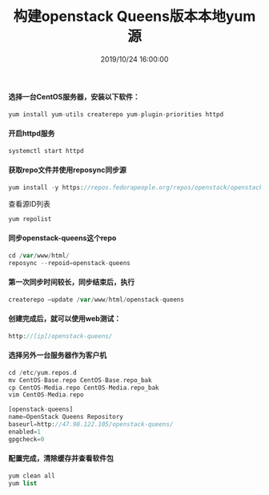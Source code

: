 ﻿---
title: 构建openstack Queens版本本地yum源
tags: [openstack]
categories: Openstack
description: 构建openstack Queens版本本地yum源
date: 2019/10/24 16:00:00
---

#### 选择一台CentOS服务器，安装以下软件：
```php
yum install yum-utils createrepo yum-plugin-priorities httpd
```

#### 开启httpd服务
```php
systemctl start httpd
```

#### 获取repo文件并使用reposync同步源
```php
yum install -y https://repos.fedorapeople.org/repos/openstack/openstack-queens/rdo-release-queens-2.noarch.rpm
```

查看源ID列表
```php
yum repolist
```

#### 同步openstack-queens这个repo
```php
cd /var/www/html/
reposync --repoid=openstack-queens
```

#### 第一次同步时间较长，同步结束后，执行
```php
createrepo –update /var/www/html/openstack-queens
```

#### 创建完成后，就可以使用web测试：
```php
http://[ip]/openstack-queens/
```

#### 选择另外一台服务器作为客户机
```php
cd /etc/yum.repos.d
mv CentOS-Base.repo CentOS-Base.repo_bak
cp CentOS-Media.repo CentOS-Media.repo_bak
vim CentOS-Media.repo

[openstack-queens]
name=OpenStack Queens Repository
baseurl=http://47.98.122.105/openstack-queens/
enabled=1
gpgcheck=0
```

#### 配置完成，清除缓存并查看软件包
```php
yum clean all
yum list
```
